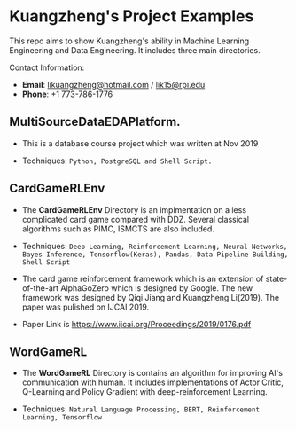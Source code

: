 # Kuangzheng's Project Examples
This repo aims to show Kuangzheng's ability in Machine Learning Engineering and Data Engineering. It includes three main directories.

Contact Information: 
+ **Email**: likuangzheng@hotmail.com / lik15@rpi.edu
+ **Phone**: +1 773-786-1776 

## **MultiSourceDataEDAPlatform**. 

+ This is a database course project which was written at Nov 2019

+ Techniques: `Python, PostgreSQL and Shell Script.`

## CardGameRLEnv
+ The **CardGameRLEnv** Directory is an implmentation on a less complicated card game compared with DDZ. Several classical algorithms such as PIMC, ISMCTS are also included.

+ Techniques: `Deep Learning, Reinforcement Learning, Neural Networks, Bayes Inference, Tensorflow(Keras), Pandas, Data Pipeline Building, Shell Script`

+ The card game reinforcement framework which is an extension of state-of-the-art AlphaGoZero which is designed by Google. The new framework was designed by Qiqi Jiang and Kuangzheng Li(2019). The paper was pulished on IJCAI 2019. 

+ Paper Link is https://www.ijcai.org/Proceedings/2019/0176.pdf

## WordGameRL
+ The **WordGameRL** Directory is contains an algorithm for improving AI's communication with human. It includes implementations of  Actor Critic, Q-Learning and Policy Gradient  with deep-reinforcement Learning.

+ Techniques: `Natural Language Processing, BERT, Reinforcement Learning, Tensorflow`
